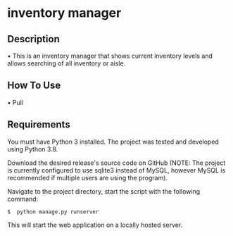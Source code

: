 # inventory manager

<h2>Description</h2>
• This is an inventory manager that shows current inventory levels and allows searching of all inventory or aisle. 
<h2> How To Use </h2>
• Pull 
<h2>Requirements</h2>
You must have Python 3 installed. The project was tested and developed using Python 3.8.

Download the desired release's source code on GitHub (NOTE: The project is currently configured to use sqlite3 instead of MySQL, however MySQL is recommended if multiple users are using the program). 

Navigate to the project directory, start the script with the following command:

```shell
$  python manage.py runserver 
```
This will start the web application on a locally hosted server.
